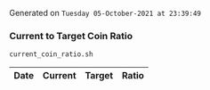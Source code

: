 Generated on `Tuesday 05-October-2021 at 23:39:49`

### Current to Target Coin Ratio
`current_coin_ratio.sh`

Date|Current|Target|Ratio
---|---|---|---
